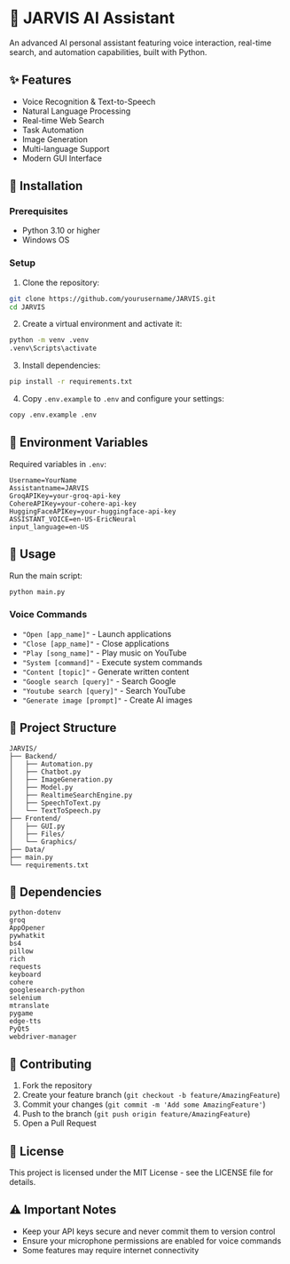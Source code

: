 # 🤖 JARVIS AI Assistant

An advanced AI personal assistant featuring voice interaction, real-time search, and automation capabilities, built with Python.

## ✨ Features

- Voice Recognition & Text-to-Speech
- Natural Language Processing
- Real-time Web Search
- Task Automation
- Image Generation
- Multi-language Support
- Modern GUI Interface

## 🚀 Installation

### Prerequisites
- Python 3.10 or higher
- Windows OS

### Setup

1. Clone the repository:
```bash
git clone https://github.com/yourusername/JARVIS.git
cd JARVIS
```

2. Create a virtual environment and activate it:
```bash
python -m venv .venv
.venv\Scripts\activate
```

3. Install dependencies:
```bash
pip install -r requirements.txt
```

4. Copy `.env.example` to `.env` and configure your settings:
```bash
copy .env.example .env
```

## 🔑 Environment Variables

Required variables in `.env`:

```env
Username=YourName
Assistantname=JARVIS
GroqAPIKey=your-groq-api-key
CohereAPIKey=your-cohere-api-key
HuggingFaceAPIKey=your-huggingface-api-key
ASSISTANT_VOICE=en-US-EricNeural
input_language=en-US
```

## 🎯 Usage

Run the main script:
```bash
python main.py
```

### Voice Commands

- `"Open [app_name]"` - Launch applications
- `"Close [app_name]"` - Close applications
- `"Play [song_name]"` - Play music on YouTube
- `"System [command]"` - Execute system commands
- `"Content [topic]"` - Generate written content
- `"Google search [query]"` - Search Google
- `"Youtube search [query]"` - Search YouTube
- `"Generate image [prompt]"` - Create AI images

## 📁 Project Structure

```
JARVIS/
├── Backend/
│   ├── Automation.py
│   ├── Chatbot.py
│   ├── ImageGeneration.py
│   ├── Model.py
│   ├── RealtimeSearchEngine.py
│   ├── SpeechToText.py
│   └── TextToSpeech.py
├── Frontend/
│   ├── GUI.py
│   ├── Files/
│   └── Graphics/
├── Data/
├── main.py
└── requirements.txt
```

## 🔧 Dependencies

```text
python-dotenv
groq
AppOpener
pywhatkit
bs4
pillow
rich
requests
keyboard
cohere
googlesearch-python
selenium
mtranslate
pygame
edge-tts
PyQt5
webdriver-manager
```

## 🤝 Contributing

1. Fork the repository
2. Create your feature branch (`git checkout -b feature/AmazingFeature`)
3. Commit your changes (`git commit -m 'Add some AmazingFeature'`)
4. Push to the branch (`git push origin feature/AmazingFeature`)
5. Open a Pull Request

## 📝 License

This project is licensed under the MIT License - see the LICENSE file for details.

## ⚠️ Important Notes

- Keep your API keys secure and never commit them to version control
- Ensure your microphone permissions are enabled for voice commands
- Some features may require internet connectivity